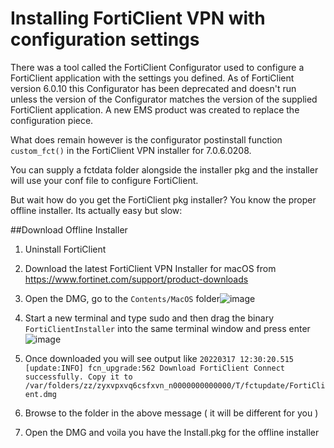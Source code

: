# Installing FortiClient VPN with configuration settings

There was a tool called the FortiClient Configurator used to configure a FortiClient application with the settings you defined.
As of FortiClient version 6.0.10 this Configurator has been deprecated and doesn't run unless the version of the Configurator matches the version of the supplied FortiClient application.
A new EMS product was created to replace the configuration piece.

What does remain however is the configurator postinstall function `custom_fct()` in the FortiClient VPN installer for 7.0.6.0208.

You can supply a fctdata folder alongside the installer pkg and the installer will use your conf file to configure FortiClient.

But wait how do you get the FortiClient pkg installer? You know the proper offline installer.
Its actually easy but slow:

##Download Offline Installer

1. Uninstall FortiClient
2. Download the latest FortiClient VPN Installer for macOS from https://www.fortinet.com/support/product-downloads
3. Open the DMG, go to the `Contents/MacOS` folder![image](https://user-images.githubusercontent.com/22709115/186687471-f21482e8-01b6-4f1b-b8ed-564bc79d2564.png)
4. Start a new terminal and type sudo and then drag the binary `FortiClientInstaller` into the same terminal window and press enter![image](https://user-images.githubusercontent.com/22709115/186687828-09feb703-522c-4d29-be0e-70651555403a.png)

5. Once downloaded you will see output like ```20220317 12:30:20.515 [update:INFO] fcn_upgrade:562 Download FortiClient Connect successfully. Copy it to /var/folders/zz/zyxvpxvq6csfxvn_n0000000000000/T/fctupdate/FortiClient.dmg```
6. Browse to the folder in the above message ( it will be different for you )
7. Open the DMG and voila you have the Install.pkg for the offline installer
